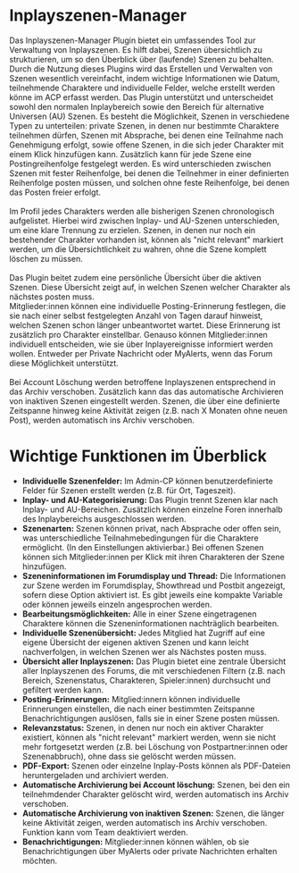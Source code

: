 # Inplayszenen-Manager
Das Inplayszenen-Manager Plugin bietet ein umfassendes Tool zur Verwaltung von Inplayszenen. Es hilft dabei, Szenen übersichtlich zu strukturieren, um so den Überblick über (laufende) Szenen zu behalten. Durch die Nutzung dieses Plugins wird das Erstellen und Verwalten von Szenen wesentlich vereinfacht, indem wichtige Informationen wie Datum, teilnehmende Charaktere und individuelle Felder, welche erstellt werden könne im ACP erfasst werden. Das Plugin unterstützt und unterscheidet sowohl den normalen Inplaybereich sowie den Bereich für alternative Universen (AU) Szenen. Es besteht die Möglichkeit, Szenen in verschiedene Typen zu unterteilen: private Szenen, in denen nur bestimmte Charaktere teilnehmen dürfen, Szenen mit Absprache, bei denen eine Teilnahme nach Genehmigung erfolgt, sowie offene Szenen, in die sich jeder Charakter mit einem Klick hinzufügen kann. Zusätzlich kann für jede Szene eine Postingreihenfolge festgelegt werden. Es wird unterschieden zwischen Szenen mit fester Reihenfolge, bei denen die Teilnehmer in einer definierten Reihenfolge posten müssen, und solchen ohne feste Reihenfolge, bei denen das Posten freier erfolgt.<br>
<br>
Im Profil jedes Charakters werden alle bisherigen Szenen chronologisch aufgelistet. Hierbei wird zwischen Inplay- und AU-Szenen unterschieden, um eine klare Trennung zu erzielen. Szenen, in denen nur noch ein bestehender Charakter vorhanden ist, können als "nicht relevant" markiert werden, um die Übersichtlichkeit zu wahren, ohne die Szene komplett löschen zu müssen.<br>
<br>
Das Plugin beitet zudem eine persönliche Übersicht über die aktiven Szenen. Diese Übersicht zeigt auf, in welchen Szenen welcher Charakter als nächstes posten muss.<br>
Mitglieder:innen können eine individuelle Posting-Erinnerung festlegen, die sie nach einer selbst festgelegten Anzahl von Tagen darauf hinweist, welchen Szenen schon länger unbeantwortet wartet. Diese Erinnerung ist zusätzlich pro Charakter einstellbar. Genauso können Mitglieder:innen individuell entscheiden, wie sie über Inplayereignisse informiert werden wollen. Entweder per Private Nachricht oder MyAlerts, wenn das Forum diese Möglichkeit unterstützt.<br>
<br>
Bei Account Löschung werden betroffene Inplayszenen entsprechend in das Archiv verschoben. Zusätzlich kann das das automatische Archivieren von inaktiven Szenen eingestellt werden. Szenen, die über eine definierte Zeitspanne hinweg keine Aktivität zeigen (z.B. nach X Monaten ohne neuen Post), werden automatisch ins Archiv verschoben. 

# Wichtige Funktionen im Überblick
- <b>Individuelle Szenenfelder:</b> Im Admin-CP können benutzerdefinierte Felder für Szenen erstellt werden (z.B. für Ort, Tageszeit).
- <b>Inplay- und AU-Kategorisierung:</b> Das Plugin trennt Szenen klar nach Inplay- und AU-Bereichen. Zusätzlich können einzelne Foren innerhalb des Inplaybereichs ausgeschlossen werden.
- <b>Szenenarten:</b> Szenen können privat, nach Absprache oder offen sein, was unterschiedliche Teilnahmebedingungen für die Charaktere ermöglicht. (In den Einstellungen aktivierbar.) Bei offenen Szenen können sich Mitglieder:innen per Klick mit ihren Charakteren der Szene hinzufügen. 
- <b>Szeneninformationen im Forumdisplay und Thread:</b> Die Informationen zur Szene werden im Forumdisplay, Showthread und Postbit angezeigt, sofern diese Option aktiviert ist. Es gibt jeweils eine kompakte Variable oder können jeweils einzeln angesprochen werden.
- <b>Bearbeitungsmöglichkeiten:</b> Alle in einer Szene eingetragenen Charaktere können die Szeneninformationen nachträglich bearbeiten.
- <b>Individuelle Szenenübersicht:</b> Jedes Mitglied hat Zugriff auf eine eigene Übersicht der eigenen aktiven Szenen und kann leicht nachverfolgen, in welchen Szenen wer als Nächstes posten muss.
- <b>Übersicht aller Inplayszenen:</b> Das Plugin bietet eine zentrale Übersicht aller Inplayszenen des Forums, die mit verschiedenen Filtern (z.B. nach Bereich, Szenenstatus, Charakteren, Spieler:innen) durchsucht und gefiltert werden kann.
- <b>Posting-Erinnerungen:</b> Mitglied:innern können individuelle Erinnerungen einstellen, die nach einer bestimmten Zeitspanne Benachrichtigungen auslösen, falls sie in einer Szene posten müssen.
- <b>Relevanzstatus:</b> Szenen, in denen nur noch ein aktiver Charakter existiert, können als "nicht relevant" markiert werden, wenn sie nicht mehr fortgesetzt werden (z.B. bei Löschung von Postpartner:innen oder Szenenabbruch), ohne dass sie gelöscht werden müssen.
- <b>PDF-Export:</b> Szenen oder einzelne Inplay-Posts können als PDF-Dateien heruntergeladen und archiviert werden.
- <b>Automatische Archivierung bei Account löschung:</b> Szenen, bei den ein teilnehmdender Charakter gelöscht wird, werden automatisch ins Archiv verschoben. 
- <b>Automatische Archivierung von inaktiven Szenen:</b> Szenen, die länger keine Aktivität zeigen, werden automatisch ins Archiv verschoben. Funktion kann vom Team deaktiviert werden.
- <b>Benachrichtigungen:</b> Mitglieder:innen können wählen, ob sie Benachrichtigungen über MyAlerts oder private Nachrichten erhalten möchten.
